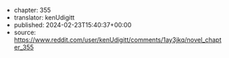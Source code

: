 - chapter: 355
- translator: kenUdigitt
- published: 2024-02-23T15:40:37+00:00
- source: https://www.reddit.com/user/kenUdigitt/comments/1ay3jkq/novel_chapter_355
